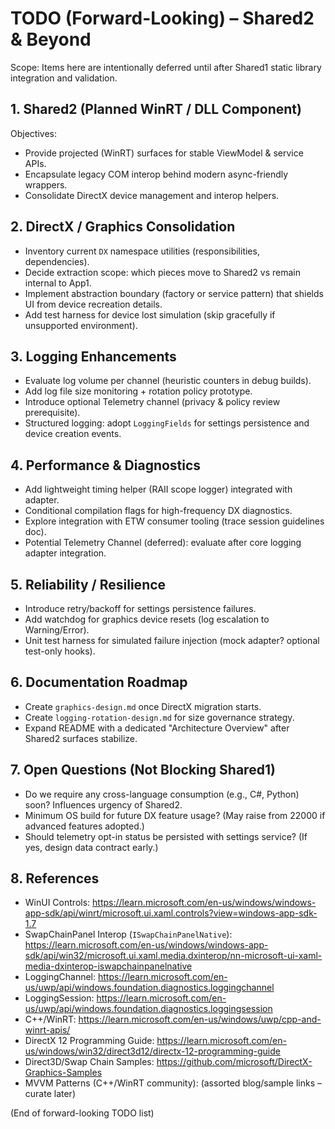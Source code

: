 # TODO (Forward-Looking) – Shared2 & Beyond

Scope: Items here are intentionally deferred until after Shared1 static library integration and validation.

## 1. Shared2 (Planned WinRT / DLL Component)

Objectives:
- Provide projected (WinRT) surfaces for stable ViewModel & service APIs.
- Encapsulate legacy COM interop behind modern async-friendly wrappers.
- Consolidate DirectX device management and interop helpers.

## 2. DirectX / Graphics Consolidation
- Inventory current `DX` namespace utilities (responsibilities, dependencies).
- Decide extraction scope: which pieces move to Shared2 vs remain internal to App1.
- Implement abstraction boundary (factory or service pattern) that shields UI from device recreation details.
- Add test harness for device lost simulation (skip gracefully if unsupported environment).

## 3. Logging Enhancements
- Evaluate log volume per channel (heuristic counters in debug builds).
- Add log file size monitoring + rotation policy prototype.
- Introduce optional Telemetry channel (privacy & policy review prerequisite).
- Structured logging: adopt `LoggingFields` for settings persistence and device creation events.

## 4. Performance & Diagnostics
- Add lightweight timing helper (RAII scope logger) integrated with adapter.
- Conditional compilation flags for high-frequency DX diagnostics.
- Explore integration with ETW consumer tooling (trace session guidelines doc).
- Potential Telemetry Channel (deferred): evaluate after core logging adapter integration.

## 5. Reliability / Resilience
- Introduce retry/backoff for settings persistence failures.
- Add watchdog for graphics device resets (log escalation to Warning/Error).
- Unit test harness for simulated failure injection (mock adapter? optional test-only hooks).

## 6. Documentation Roadmap
- Create `graphics-design.md` once DirectX migration starts.
- Create `logging-rotation-design.md` for size governance strategy.
- Expand README with a dedicated "Architecture Overview" after Shared2 surfaces stabilize.

## 7. Open Questions (Not Blocking Shared1)
- Do we require any cross-language consumption (e.g., C#, Python) soon? Influences urgency of Shared2.
- Minimum OS build for future DX feature usage? (May raise from 22000 if advanced features adopted.)
- Should telemetry opt-in status be persisted with settings service? (If yes, design data contract early.)

## 8. References
- WinUI Controls: https://learn.microsoft.com/en-us/windows/windows-app-sdk/api/winrt/microsoft.ui.xaml.controls?view=windows-app-sdk-1.7
- SwapChainPanel Interop (`ISwapChainPanelNative`): https://learn.microsoft.com/en-us/windows/windows-app-sdk/api/win32/microsoft.ui.xaml.media.dxinterop/nn-microsoft-ui-xaml-media-dxinterop-iswapchainpanelnative
- LoggingChannel: https://learn.microsoft.com/en-us/uwp/api/windows.foundation.diagnostics.loggingchannel
- LoggingSession: https://learn.microsoft.com/en-us/uwp/api/windows.foundation.diagnostics.loggingsession
- C++/WinRT: https://learn.microsoft.com/en-us/windows/uwp/cpp-and-winrt-apis/
- DirectX 12 Programming Guide: https://learn.microsoft.com/en-us/windows/win32/direct3d12/directx-12-programming-guide
- Direct3D/Swap Chain Samples: https://github.com/microsoft/DirectX-Graphics-Samples
- MVVM Patterns (C++/WinRT community): (assorted blog/sample links – curate later)

(End of forward-looking TODO list)
